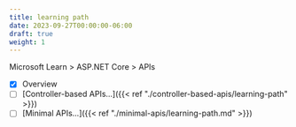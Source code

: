 ```yaml
---
title: learning path
date: 2023-09-27T00:00:00-06:00
draft: true
weight: 1
---
```


Microsoft Learn > ASP.NET Core > APIs

- [x] Overview
- [ ] [Controller-based APIs...]({{< ref "./controller-based-apis/learning-path" >}})
- [ ] [Minimal APIs...]({{< ref "./minimal-apis/learning-path.md" >}})